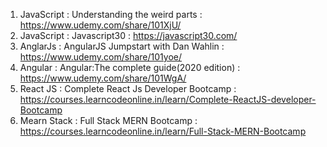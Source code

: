 1. JavaScript : Understanding the weird parts : https://www.udemy.com/share/101XjU/
2. JavaScript : Javascript30 : https://javascript30.com/
3. AnglarJs : AngularJS Jumpstart with Dan Wahlin : https://www.udemy.com/share/101yoe/
4. Angular : Angular:The complete guide(2020 edition) : https://www.udemy.com/share/101WgA/
5. React JS : Complete React Js Developer Bootcamp : https://courses.learncodeonline.in/learn/Complete-ReactJS-developer-Bootcamp
6. Mearn Stack : Full Stack MERN Bootcamp : https://courses.learncodeonline.in/learn/Full-Stack-MERN-Bootcamp